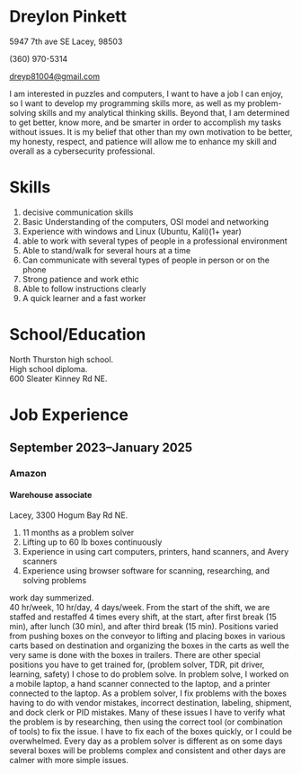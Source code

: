 # Dreylon Pinkett
5947 7th ave SE
Lacey, 98503

(360) 970-5314

dreyp81004@gmail.com


I am interested in puzzles and computers, I want to have a job I can enjoy, so I want to develop my programming skills more, as well as my problem-solving skills and my analytical thinking skills. Beyond that, I am determined to get better, know more, and be smarter in order to accomplish my tasks without issues. It is my belief that other than my own motivation to be better, my honesty, respect, and patience will allow me to enhance my skill and overall as a cybersecurity professional.






# Skills
1. decisive communication skills
6. Basic Understanding of the computers, OSI model and networking
8. Experience with windows and Linux (Ubuntu, Kali)(1+ year)
1. able to work with several types of people in a professional environment 
1. Able to stand/walk for several hours at a time
2. Can communicate with several types of people in person or on the phone
2. Strong patience and work ethic 
5. Able to follow instructions clearly
2. A quick learner and a fast worker


# School/Education 
North Thurston high school.   
High school diploma.  
600 Sleater Kinney Rd NE.



# Job Experience
## September 2023–January 2025
### Amazon 
#### Warehouse associate
 Lacey, 3300 Hogum Bay Rd NE.  
1. 11 months as a problem solver
1. Lifting up to 60 lb boxes continuously
1. Experience in using cart computers, printers, hand scanners, and Avery scanners
1. Experience using browser software for scanning, researching, and solving problems
     
work day summerized.    
40 hr/week, 10 hr/day, 4 days/week. From the start of the shift, we are staffed and restaffed 4 times every shift, at the start, after first break (15 min), after lunch (30 min), and after third break (15 min). Positions varied from pushing boxes on the conveyor to lifting and placing boxes in various carts based on destination and organizing the boxes in the carts as well the very same is done with the boxes in trailers. There are other special positions you have to get trained for, (problem solver, TDR, pit driver, learning, safety) I chose to do problem solve. In problem solve, I worked on a mobile laptop, a hand scanner connected to the laptop, and a printer connected to the laptop. As a problem solver, I fix problems with the boxes having to do with vendor mistakes, incorrect destination, labeling, shipment, and dock clerk or PID mistakes. Many of these issues I have to verify what the problem is by researching, then using the correct tool (or combination of tools) to fix the issue. I have to fix each of the boxes quickly, or I could be overwhelmed. Every day as a problem solver is different as on some days several boxes will be problems complex and consistent and other days are calmer with more simple issues.






